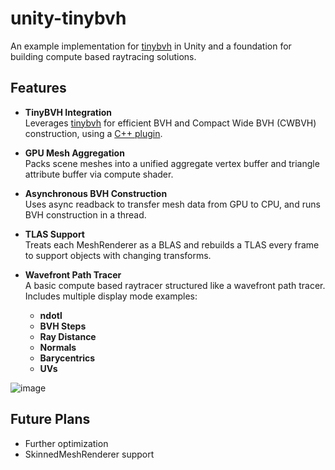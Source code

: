 # unity-tinybvh

An example implementation for [tinybvh](https://github.com/jbikker/tinybvh) in Unity and a foundation for building compute based raytracing solutions.

## Features

- **TinyBVH Integration**  
  Leverages [tinybvh](https://github.com/jbikker/tinybvh) for efficient BVH and Compact Wide BVH (CWBVH) construction, using a [C++ plugin](https://github.com/andr3wmac/unity-tinybvh/tree/main/Plugin).

- **GPU Mesh Aggregation**  
  Packs scene meshes into a unified aggregate vertex buffer and triangle attribute buffer via compute shader.

- **Asynchronous BVH Construction**  
  Uses async readback to transfer mesh data from GPU to CPU, and runs BVH construction in a thread.

- **TLAS Support**  
  Treats each MeshRenderer as a BLAS and rebuilds a TLAS every frame to support objects with changing transforms.

- **Wavefront Path Tracer**  
  A basic compute based raytracer structured like a wavefront path tracer. Includes multiple display mode examples:
  - **ndotl**
  - **BVH Steps**
  - **Ray Distance**
  - **Normals**
  - **Barycentrics**
  - **UVs**

![image](https://github.com/user-attachments/assets/1081fd85-895e-4cd6-ab07-0b46f9f0de62)

## Future Plans
- Further optimization
- SkinnedMeshRenderer support
